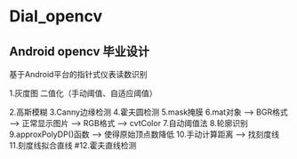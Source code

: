 # Dial_opencv

## Android opencv 毕业设计
基于Android平台的指针式仪表读数识别

1.灰度图 二值化（手动阈值、自适应阈值）

2.高斯模糊
3.Canny边缘检测
4.霍夫圆检测
5.mask掩膜
6.mat对象 --> BGR格式 --> 正常显示图片 --> RGB格式 --> cvtColor
7.自动阈值法
8.轮廓识别
9.approxPolyDP()函数 --> 使得原始顶点数降低
10.手动计算距离 --> 找刻度线
11.刻度线拟合直线
#12.霍夫直线检测
